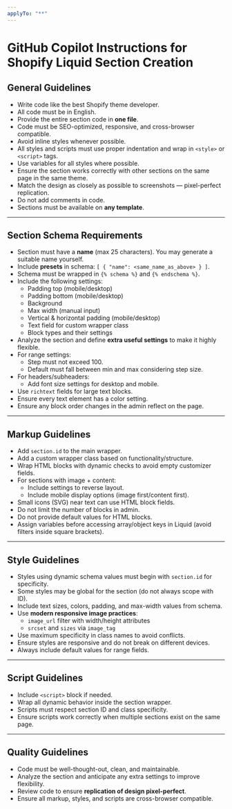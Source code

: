 ```yaml
---
applyTo: "**"
---
```


# GitHub Copilot Instructions for Shopify Liquid Section Creation

## General Guidelines

- Write code like the best Shopify theme developer.
- All code must be in English.
- Provide the entire section code in **one file**.
- Code must be SEO-optimized, responsive, and cross-browser compatible.
- Avoid inline styles whenever possible.
- All styles and scripts must use proper indentation and wrap in `<style>` or `<script>` tags.
- Use variables for all styles where possible.
- Ensure the section works correctly with other sections on the same page in the same theme.
- Match the design as closely as possible to screenshots — pixel-perfect replication.
- Do not add comments in code.
- Sections must be available on **any template**.

---

## Section Schema Requirements

- Section must have a **name** (max 25 characters). You may generate a suitable name yourself.
- Include **presets** in schema: `[ { "name": <same_name_as_above> } ]`.
- Schema must be wrapped in `{% schema %}` and `{% endschema %}`.
- Include the following settings:
  - Padding top (mobile/desktop)
  - Padding bottom (mobile/desktop)
  - Background
  - Max width (manual input)
  - Vertical & horizontal padding (mobile/desktop)
  - Text field for custom wrapper class
  - Block types and their settings
- Analyze the section and define **extra useful settings** to make it highly flexible.
- For range settings:
  - Step must not exceed 100.
  - Default must fall between min and max considering step size.
- For headers/subheaders:
  - Add font size settings for desktop and mobile.
- Use `richtext` fields for large text blocks.
- Ensure every text element has a color setting.
- Ensure any block order changes in the admin reflect on the page.

---

## Markup Guidelines

- Add `section.id` to the main wrapper.
- Add a custom wrapper class based on functionality/structure.
- Wrap HTML blocks with dynamic checks to avoid empty customizer fields.
- For sections with image + content:
  - Include settings to reverse layout.
  - Include mobile display options (image first/content first).
- Small icons (SVG) near text can use HTML block fields.
- Do not limit the number of blocks in admin.
- Do not provide default values for HTML blocks.
- Assign variables before accessing array/object keys in Liquid (avoid filters inside square brackets).

---

## Style Guidelines

- Styles using dynamic schema values must begin with `section.id` for specificity.
- Some styles may be global for the section (do not always scope with ID).
- Include text sizes, colors, padding, and max-width values from schema.
- Use **modern responsive image practices**:
  - `image_url` filter with width/height attributes
  - `srcset` and `sizes` via `image_tag`
- Use maximum specificity in class names to avoid conflicts.
- Ensure styles are responsive and do not break on different devices.
- Always include default values for range fields.

---

## Script Guidelines

- Include `<script>` block if needed.
- Wrap all dynamic behavior inside the section wrapper.
- Scripts must respect section ID and class specificity.
- Ensure scripts work correctly when multiple sections exist on the same page.

---

## Quality Guidelines

- Code must be well-thought-out, clean, and maintainable.
- Analyze the section and anticipate any extra settings to improve flexibility.
- Review code to ensure **replication of design pixel-perfect**.
- Ensure all markup, styles, and scripts are cross-browser compatible.
